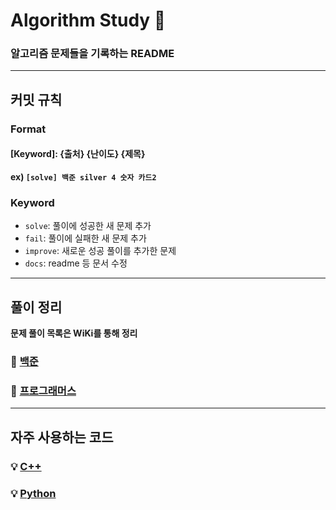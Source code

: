 # Algorithm Study 📝
### 알고리즘 문제들을 기록하는 README
***
## 커밋 규칙
### Format

#### [Keyword]: {출처} {난이도} {제목}
**ex) `[solve] 백준 silver 4 숫자 카드2`**

### Keyword
- `solve`: 풀이에 성공한 새 문제 추가
- `fail`: 풀이에 실패한 새 문제 추가
- `improve`: 새로운 성공 풀이를 추가한 문제
- `docs`: readme 등 문서 수정

***
<!-- ### [BackJoon](https://www.acmicpc.net)
##### [일곱 난쟁이 (2309)](https://github.com/almond0115/Algorithm-CodingTest/blob/main/BackJoon/2309/README.md)

*** 
### [Programmers]()
##### [예시 링크]() -->

## 풀이 정리

**문제 풀이 목록은 WiKi를 통해 정리** 

<!-- ### 📁 [HackerRank](https://github.com/eeeesong/Algorithm/wiki/📁-HackerRank) -->

<!-- ### 📁 [LeetCode](https://github.com/eeeesong/Algorithm/wiki/📁-LeetCode) -->

### 📁 [백준](https://github.com/almond0115/algorithm/wiki/📁-백준)

### 📁 [프로그래머스](https://github.com/almond0115/algorithm/wiki/📁-프로그래머스)

***

## 자주 사용하는 코드

### 💡 [C++](https://github.com/almond0115/algorithm/blob/main/CodeLibrary/C++/README.md)

### 💡 [Python](https://github.com/almond0115/algorithm/blob/main/CodeLibrary/Python/README.md)